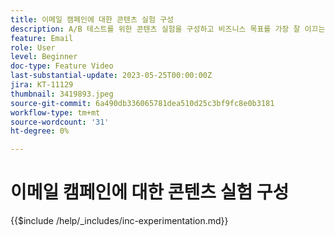 ```yaml
---
title: 이메일 캠페인에 대한 콘텐츠 실험 구성
description: A/B 테스트를 위한 콘텐츠 실험을 구성하고 비즈니스 목표를 가장 잘 이끄는 이메일 콘텐츠를 탐색하는 방법에 대해 알아봅니다.
feature: Email
role: User
level: Beginner
doc-type: Feature Video
last-substantial-update: 2023-05-25T00:00:00Z
jira: KT-11129
thumbnail: 3419893.jpeg
source-git-commit: 6a490db336065781dea510d25c3bf9fc8e0b3181
workflow-type: tm+mt
source-wordcount: '31'
ht-degree: 0%

---
```



# 이메일 캠페인에 대한 콘텐츠 실험 구성

{{$include /help/_includes/inc-experimentation.md}}
